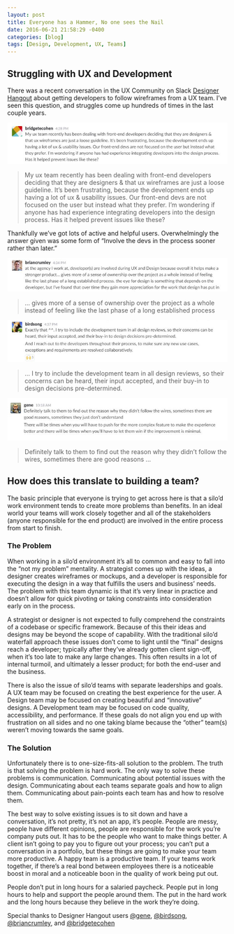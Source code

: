 ```yaml
---
layout: post
title: Everyone has a Hammer, No one sees the Nail
date: 2016-06-21 21:58:29 -0400
categories: [blog]
tags: [Design, Development, UX, Teams]
---
```


## Struggling with UX and Development

There was a recent conversation in the UX Community on Slack [Designer Hangout][1] about getting developers to follow wireframes from a UX team. I’ve seen this question, and struggles come up hundreds of times in the last couple years.

<img src="/images/hammer/ux-quote-1.jpg" alt="">

>My ux team recently has been dealing with front-end developers deciding that they are designers & that ux wireframes are just a loose guideline. It’s been frustrating, because the development ends up having a lot of ux & usability issues. Our front-end devs are not focused on the user but instead what they prefer. I’m wondering if anyone has had experience integrating developers into the design process. Has it helped prevent issues like these?

Thankfully we’ve got lots of active and helpful users. Overwhelmingly the answer given was some form of “Involve the devs in the process sooner rather than later.”

<img src="/images/hammer/ux-quote-3.jpg" alt="">

>… gives more of a sense of ownership over the project as a whole instead of feeling like the last phase of a long established process

<img src="/images/hammer/ux-quote-4.jpg" alt="">

>… I try to include the development team in all design reviews, so their concerns can be heard, their input accepted, and their buy-in to design decisions pre-determined.

<img src="/images/hammer/ux-quote-2.jpg" alt="">

>Definitely talk to them to find out the reason why they didn’t follow the wires, sometimes there are good reasons …


## How does this translate to building a team?
The basic principle that everyone is trying to get across here is that a silo’d work environment tends to create more problems than benefits. In an ideal world your teams will work closely together and all of the stakeholders (anyone responsible for the end product) are involved in the entire process from start to finish.

### The Problem

When working in a silo’d environment it’s all to common and easy to fall into the “not my problem” mentality. A strategist comes up with the ideas, a designer creates wireframes or mockups, and a developer is responsible for executing the design in a way that fulfills the users and business’ needs. The problem with this team dynamic is that it’s very linear in practice and doesn’t allow for quick pivoting or taking constraints into consideration early on in the process.

A strategist or designer is not expected to fully comprehend the constraints of a codebase or specific framework. Because of this their ideas and designs may be beyond the scope of capability. With the traditional silo’d waterfall approach these issues don’t come to light until the “final” designs reach a developer; typically after they’ve already gotten client sign-off, when it’s too late to make any large changes. This often results in a lot of internal turmoil, and ultimately a lesser product; for both the end-user and the business.

There is also the issue of silo’d teams with separate leaderships and goals. A UX team may be focused on creating the best experience for the user. A Design team may be focused on creating beautiful and “innovative” designs. A Development team may be focused on code quality, accessibility, and performance. If these goals do not align you end up with frustration on all sides and no one taking blame because the “other” team(s) weren’t moving towards the same goals.

### The Solution

Unfortunately there is to one-size-fits-all solution to the problem. The truth is that solving the problem is hard work. The only way to solve these problems is communication. Communicating about potential issues with the design. Communicating about each teams separate goals and how to align them. Communicating about pain-points each team has and how to resolve them.

The best way to solve existing issues is to sit down and have a conversation, it’s not pretty, it’s not an app, it’s people. People are messy, people have different opinions, people are responsible for the work you’re company puts out. It has to be the people who want to make things better. A client isn’t going to pay you to figure out your process; you can’t put a conversation in a portfolio, but these things are going to make your team more productive. A happy team is a productive team. If your teams work together, if there’s a real bond between employees there is a noticeable boost in moral and a noticeable boon in the quality of work being put out.

People don’t put in long hours for a salaried paycheck. People put in long hours to help and support the people around them. The put in the hard work and the long hours because they believe in the work they’re doing.

Special thanks to Designer Hangout users [@gene][2], [@birdsong][3], [@briancrumley][4], and [@bridgetecohen][5]


<!-- Link -->

[1]: https://www.designerhangout.co/ "Designer Hangout"
[2]: https://twitter.com/geneparcellano
[3]: https://twitter.com/CloudforestCook
[4]: https://twitter.com/briancrumley
[5]: http://bridget_cohen/